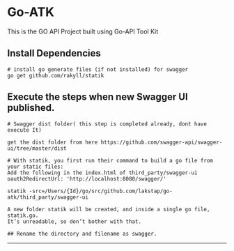 # Go-ATK

This is the GO API Project built using Go-API Tool Kit

## Install Dependencies
```
# install go generate files (if not installed) for swagger
go get github.com/rakyll/statik

```
## Execute the steps when new Swagger UI published.
```
# Swagger dist folder( this step is completed already, dont have execute It)

get the dist folder from here https://github.com/swagger-api/swagger-ui/tree/master/dist

# With statik, you first run their command to build a go file from your static files:
Add the following in the index.html of third_party/swagger-ui
oauth2RedirectUrl: 'http://localhost:8080/swagger/'

statik -src=/Users/{Id}/go/src/github.com/lakstap/go-atk/third_party/swagger-ui

A new folder statik will be created, and inside a single go file, statik.go.
It’s unreadable, so don’t bother with that.

## Rename the directory and filename as swagger.

```
---
